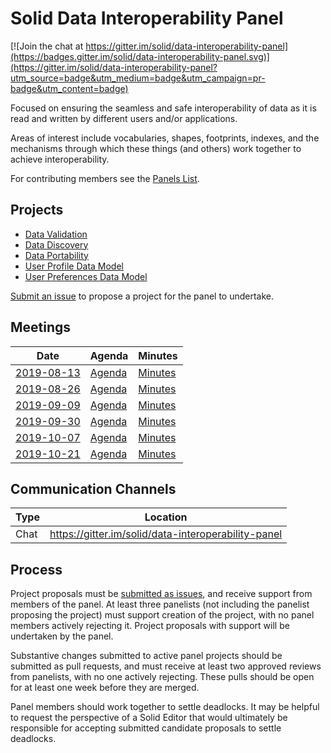 # Solid Data Interoperability Panel

[![Join the chat at https://gitter.im/solid/data-interoperability-panel](https://badges.gitter.im/solid/data-interoperability-panel.svg)](https://gitter.im/solid/data-interoperability-panel?utm_source=badge&utm_medium=badge&utm_campaign=pr-badge&utm_content=badge)

Focused on ensuring the seamless and safe interoperability of data as
it is read and written by different users and/or applications.

Areas of interest include vocabularies, shapes, footprints, indexes,
and the mechanisms through which these things (and others) work together
to achieve interoperability.

For contributing members see the
[Panels List](https://github.com/solid/process/blob/master/panels.md#data-interoperability).

## Projects

- [Data Validation](https://github.com/solid/data-interoperability-panel/tree/master/data-validation)
- [Data Discovery](https://github.com/solid/data-interoperability-panel/tree/master/data-discovery)
- [Data Portability](https://github.com/solid/data-interoperability-panel/tree/master/data-portability)
- [User Profile Data Model](https://github.com/solid/data-interoperability-panel/tree/master/user-profile)
- [User Preferences Data Model](https://github.com/solid/data-interoperability-panel/tree/master/user-preferences)

[Submit an issue](https://github.com/solid/data-interoperability-panel/issues/new)
to propose a project for the panel to undertake.

## Meetings

| Date | Agenda | Minutes |
| ---- | ------ | ------- |
| [2019-08-13](https://github.com/solid/data-interoperability-panel/blob/master/meetings/1-20190813.md) | [Agenda](https://github.com/solid/data-interoperability-panel/blob/master/meetings/1-20190813.md#agenda) | [Minutes](https://github.com/solid/data-interoperability-panel/blob/master/meetings/1-20190813.md#minutes) |
| [2019-08-26](https://github.com/solid/data-interoperability-panel/blob/master/meetings/2-20190826.md) | [Agenda](https://github.com/solid/data-interoperability-panel/blob/master/meetings/2-20190826.md#agenda) | [Minutes](https://github.com/solid/data-interoperability-panel/blob/master/meetings/2-20190826.md#minutes) |
| [2019-09-09](https://github.com/solid/data-interoperability-panel/blob/master/meetings/3-20190909.md) | [Agenda](https://github.com/solid/data-interoperability-panel/blob/master/meetings/3-20190909.md#agenda) | [Minutes](https://github.com/solid/data-interoperability-panel/blob/master/meetings/3-20190909.md#minutes) |
| [2019-09-30](https://github.com/solid/data-interoperability-panel/blob/master/meetings/4-20190930.md) | [Agenda](https://github.com/solid/data-interoperability-panel/blob/master/meetings/4-20190930.md#agenda) | [Minutes](https://github.com/solid/data-interoperability-panel/blob/master/meetings/4-20190930.md#minutes) |
| [2019-10-07](https://github.com/solid/data-interoperability-panel/blob/master/meetings/5-20191007.md) | [Agenda](https://github.com/solid/data-interoperability-panel/blob/master/meetings/5-20191007.md#agenda) | [Minutes](https://github.com/solid/data-interoperability-panel/blob/master/meetings/5-20191007.md#minutes) |
| [2019-10-21](https://github.com/solid/data-interoperability-panel/blob/master/meetings/6-20191021.md) | [Agenda](https://github.com/solid/data-interoperability-panel/blob/master/meetings/6-20191021.md#agenda) | [Minutes](https://github.com/solid/data-interoperability-panel/blob/master/meetings/6-20191021.md#minutes) |

## Communication Channels

| Type | Location |
| ---- | ---- |
| Chat | <https://gitter.im/solid/data-interoperability-panel> |

## Process

Project proposals must be [submitted as issues](https://github.com/solid/data-interoperability-panel/issues/new), and receive support from members of the panel. At least three panelists (not including the panelist proposing the project) must support creation of the project, with no panel members actively rejecting it. Project proposals with support will be undertaken by the panel.

Substantive changes submitted to active panel projects should be submitted as pull requests, and must receive at least two approved reviews from panelists, with no one actively rejecting. These pulls should be open for at least one week before they are merged.

Panel members should work together to settle deadlocks. It may be helpful to request the perspective of a Solid Editor that would ultimately be responsible for accepting submitted candidate proposals to settle deadlocks.
